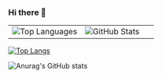 ### Hi there 👋

<!--
**artwist-polyakov/artwist-polyakov** is a ✨ _special_ ✨ repository because its `README.md` (this file) appears on your GitHub profile.

Here are some ideas to get you started:

- 🔭 I’m currently working on ...
- 🌱 I’m currently learning ...
- 👯 I’m looking to collaborate on ...
- 🤔 I’m looking for help with ...
- 💬 Ask me about ...
- 📫 How to reach me: ...
- 😄 Pronouns: ...
- ⚡ Fun fact: ...
-->
<table>
  <tr>
    <td width="50%">
      <img src="https://github-readme-stats.vercel.app/api/top-langs/?username=artwist-polyakov&hide=jupyter%20notebook&count_private=true" alt="Top Languages" />
    </td>
    <td width="50%">
      <img src="https://github-readme-stats.vercel.app/api?username=artwist-polyakov&count_private=true&show_icons=true&theme=radical" alt="GitHub Stats" />
    </td>
  </tr>
</table>

[![Top Langs](https://github-readme-stats.vercel.app/api/top-langs/?username=artwist-polyakov&hide=jupyter%20notebook&count_private=true)](https://github.com/anuraghazra/github-readme-stats)

![Anurag's GitHub stats](https://github-readme-stats.vercel.app/api?username=artwist-polyakov&count_private=true&show_icons=true&theme=radical)
